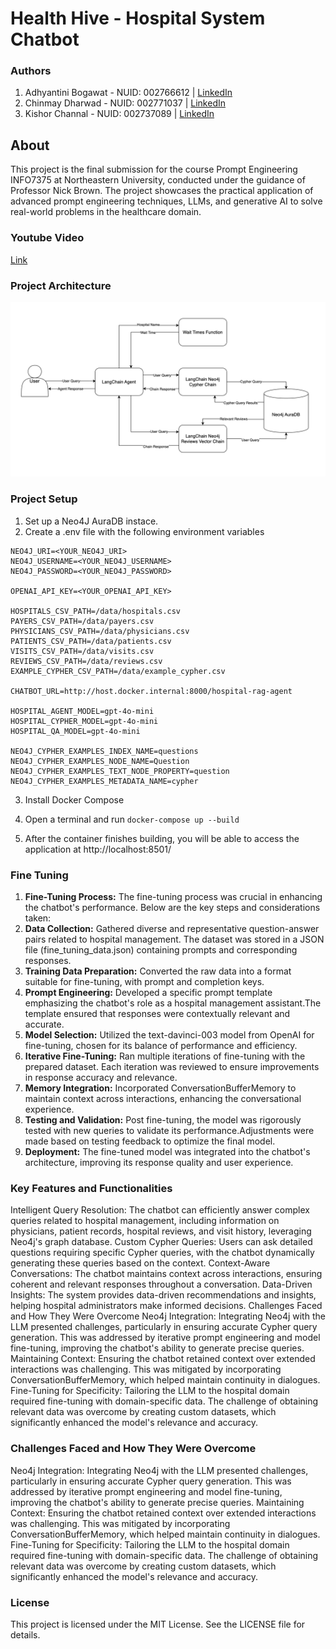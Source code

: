 

# Health Hive - Hospital System Chatbot

### Authors
 1. Adhyantini Bogawat - NUID: 002766612 | [LinkedIn](https://www.linkedin.com/in/adhyantini-bogawat/) 
 2. Chinmay Dharwad - NUID: 002771037 | [LinkedIn](https://www.linkedin.com/in/chinmay-dharwad-476092128/)
 3. Kishor Channal - NUID: 002737089 | [LinkedIn](https://www.linkedin.com/in/kishorchannal/)   

## About
This project is the final submission for the course Prompt Engineering INFO7375 at Northeastern University, conducted under the guidance of Professor Nick Brown. The project showcases the practical application of advanced prompt engineering techniques, LLMs, and generative AI to solve real-world problems in the healthcare domain.

### Youtube Video
[Link](https://youtu.be/nkC4x3Xt_II)

### Project Architecture
 ![Architecture](https://github.com/ChannalKishor/Prompt-Engineering-FInal---Hospital-System-Chatbot/blob/main/Project_Architecture.png)

### Project Setup
1. Set up a Neo4J AuraDB instace. 
2. Create a .env file with the following environment variables

```
NEO4J_URI=<YOUR_NEO4J_URI>
NEO4J_USERNAME=<YOUR_NEO4J_USERNAME>
NEO4J_PASSWORD=<YOUR_NEO4J_PASSWORD>

OPENAI_API_KEY=<YOUR_OPENAI_API_KEY>

HOSPITALS_CSV_PATH=/data/hospitals.csv
PAYERS_CSV_PATH=/data/payers.csv
PHYSICIANS_CSV_PATH=/data/physicians.csv
PATIENTS_CSV_PATH=/data/patients.csv
VISITS_CSV_PATH=/data/visits.csv
REVIEWS_CSV_PATH=/data/reviews.csv
EXAMPLE_CYPHER_CSV_PATH=/data/example_cypher.csv

CHATBOT_URL=http://host.docker.internal:8000/hospital-rag-agent

HOSPITAL_AGENT_MODEL=gpt-4o-mini
HOSPITAL_CYPHER_MODEL=gpt-4o-mini
HOSPITAL_QA_MODEL=gpt-4o-mini

NEO4J_CYPHER_EXAMPLES_INDEX_NAME=questions
NEO4J_CYPHER_EXAMPLES_NODE_NAME=Question
NEO4J_CYPHER_EXAMPLES_TEXT_NODE_PROPERTY=question
NEO4J_CYPHER_EXAMPLES_METADATA_NAME=cypher
```

3. Install Docker Compose
4. Open a terminal and run 
   ``` docker-compose up --build ```

5. After the container finishes building, you will be able to access the application at http://localhost:8501/

### Fine Tuning
1. **Fine-Tuning Process:** The fine-tuning process was crucial in enhancing the chatbot's performance. Below are the key steps and considerations taken:
2. **Data Collection:** Gathered diverse and representative question-answer pairs related to hospital management. The dataset was stored in a JSON file (fine_tuning_data.json) containing prompts and corresponding responses.
3. **Training Data Preparation:** Converted the raw data into a format suitable for fine-tuning, with prompt and completion keys.
4. **Prompt Engineering:** Developed a specific prompt template emphasizing the chatbot's role as a hospital management assistant.The template ensured that responses were contextually relevant and accurate.
5. **Model Selection:** Utilized the text-davinci-003 model from OpenAI for fine-tuning, chosen for its balance of performance and efficiency.
6. **Iterative Fine-Tuning:** Ran multiple iterations of fine-tuning with the prepared dataset.
Each iteration was reviewed to ensure improvements in response accuracy and relevance.
7. **Memory Integration:** Incorporated ConversationBufferMemory to maintain context across interactions, enhancing the conversational experience.
8. **Testing and Validation:** Post fine-tuning, the model was rigorously tested with new queries to validate its performance.Adjustments were made based on testing feedback to optimize the final model.
9. **Deployment:** The fine-tuned model was integrated into the chatbot's architecture, improving its response quality and user experience.


### Key Features and Functionalities
Intelligent Query Resolution: The chatbot can efficiently answer complex queries related to hospital management, including information on physicians, patient records, hospital reviews, and visit history, leveraging Neo4j's graph database.
Custom Cypher Queries: Users can ask detailed questions requiring specific Cypher queries, with the chatbot dynamically generating these queries based on the context.
Context-Aware Conversations: The chatbot maintains context across interactions, ensuring coherent and relevant responses throughout a conversation.
Data-Driven Insights: The system provides data-driven recommendations and insights, helping hospital administrators make informed decisions.
Challenges Faced and How They Were Overcome
Neo4j Integration: Integrating Neo4j with the LLM presented challenges, particularly in ensuring accurate Cypher query generation. This was addressed by iterative prompt engineering and model fine-tuning, improving the chatbot's ability to generate precise queries.
Maintaining Context: Ensuring the chatbot retained context over extended interactions was challenging. This was mitigated by incorporating ConversationBufferMemory, which helped maintain continuity in dialogues.
Fine-Tuning for Specificity: Tailoring the LLM to the hospital domain required fine-tuning with domain-specific data. The challenge of obtaining relevant data was overcome by creating custom datasets, which significantly enhanced the model's relevance and accuracy.

### Challenges Faced and How They Were Overcome
Neo4j Integration: Integrating Neo4j with the LLM presented challenges, particularly in ensuring accurate Cypher query generation. This was addressed by iterative prompt engineering and model fine-tuning, improving the chatbot's ability to generate precise queries.
Maintaining Context: Ensuring the chatbot retained context over extended interactions was challenging. This was mitigated by incorporating ConversationBufferMemory, which helped maintain continuity in dialogues.
Fine-Tuning for Specificity: Tailoring the LLM to the hospital domain required fine-tuning with domain-specific data. The challenge of obtaining relevant data was overcome by creating custom datasets, which significantly enhanced the model's relevance and accuracy.



### License
This project is licensed under the MIT License. See the LICENSE file for details.

